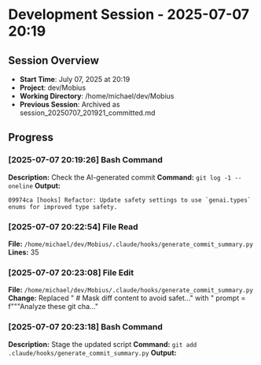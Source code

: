 # Development Session - 2025-07-07 20:19

## Session Overview
- **Start Time**: July 07, 2025 at 20:19
- **Project**: dev/Mobius  
- **Working Directory**: /home/michael/dev/Mobius
- **Previous Session**: Archived as session_20250707_201921_committed.md

## Progress

### [2025-07-07 20:19:26] Bash Command

**Description:** Check the AI-generated commit
**Command:** `git log -1 --oneline`
**Output:**
```
09974ca [hooks] Refactor: Update safety settings to use `genai.types` enums for improved type safety.
```

### [2025-07-07 20:22:54] File Read

**File:** `/home/michael/dev/Mobius/.claude/hooks/generate_commit_summary.py`
**Lines:** 35

### [2025-07-07 20:23:08] File Edit

**File:** `/home/michael/dev/Mobius/.claude/hooks/generate_commit_summary.py`
**Change:** Replaced "                # Mask diff content to avoid safet..." with "                prompt = f"""Analyze these git cha..."

### [2025-07-07 20:23:18] Bash Command

**Description:** Stage the updated script
**Command:** `git add .claude/hooks/generate_commit_summary.py`
**Output:**
```

```

